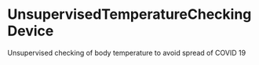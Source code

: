 # UnsupervisedTemperatureCheckingDevice
 Unsupervised checking of body temperature to avoid spread of COVID 19  
